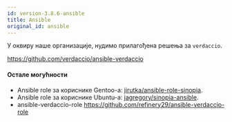 ```yaml
---
id: version-3.8.6-ansible
title: Ansible
original_id: ansible
---
```


У оквиру наше организације, нудимо прилагођена решења за `verdaccio`.

<https://github.com/verdaccio/ansible-verdaccio>

#### Остале могућности

* Ansible role за кориснике Gentoo-а: [jirutka/ansible-role-sinopia](https://github.com/jirutka/ansible-role-sinopia).
* Ansible role за кориснике Ubuntu-а: [jagregory/sinopia-ansible](https://github.com/jagregory/sinopia-ansible).
* ansible-verdaccio-role <https://github.com/refinery29/ansible-verdaccio-role>